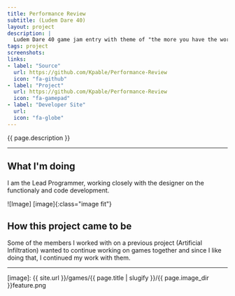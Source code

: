 ```yaml
---
title: Performance Review
subtitle: (Ludem Dare 40)
layout: project
description: |
  Ludem Dare 40 game jam entry with theme of "the more you have the worse it gets".
tags: project
screenshots:
links:
- label: "Source"
  url: https://github.com/Kpable/Performance-Review
  icon: "fa-github"
- label: "Project"
  url: https://github.com/Kpable/Performance-Review
  icon: "fa-gamepad"
- label: "Developer Site"
  url: 
  icon: "fa-globe"
---
```


<!-- Description -->
{{ page.description }}

---

## What I'm doing 

I am the Lead Programmer, working closely with the designer on the functionaly and code development.


![Image] [image]{:class="image fit"}

<!--excerpt_end-->

## How this project came to be

Some of the members I worked with on a previous project (Artificial Infiltration) wanted to continue working on games together and since I like doing that, I continued my work with them.


---


[image]: {{ site.url }}/games/{{ page.title | slugify }}/{{ page.image_dir }}feature.png